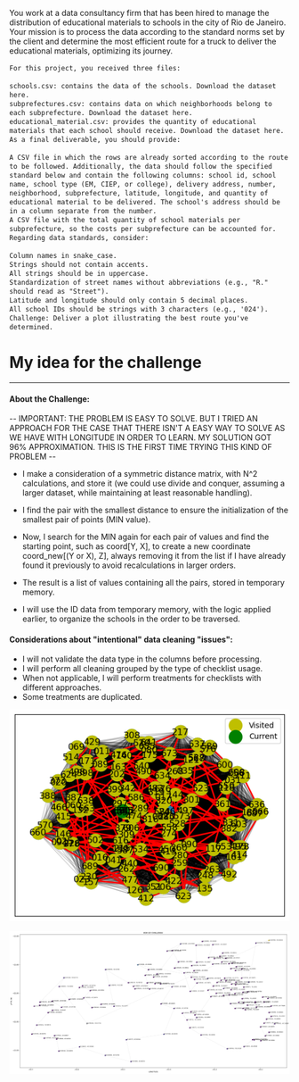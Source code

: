    You work at a data consultancy firm that has been hired to manage the distribution of educational materials to schools in the city of Rio de Janeiro. Your mission is to process the data according to the standard norms set by the client and determine the most efficient route for a truck to deliver the educational materials, optimizing its journey.

    For this project, you received three files:

    schools.csv: contains the data of the schools. Download the dataset here.
    subprefectures.csv: contains data on which neighborhoods belong to each subprefecture. Download the dataset here.
    educational_material.csv: provides the quantity of educational materials that each school should receive. Download the dataset here.
    As a final deliverable, you should provide:

    A CSV file in which the rows are already sorted according to the route to be followed. Additionally, the data should follow the specified standard below and contain the following columns: school id, school name, school type (EM, CIEP, or college), delivery address, number, neighborhood, subprefecture, latitude, longitude, and quantity of educational material to be delivered. The school's address should be in a column separate from the number.
    A CSV file with the total quantity of school materials per subprefecture, so the costs per subprefecture can be accounted for.
    Regarding data standards, consider:

    Column names in snake_case.
    Strings should not contain accents.
    All strings should be in uppercase.
    Standardization of street names without abbreviations (e.g., "R." should read as "Street").
    Latitude and longitude should only contain 5 decimal places.
    All school IDs should be strings with 3 characters (e.g., '024').
    Challenge: Deliver a plot illustrating the best route you've determined.

# My idea for the challenge

----
#### About the Challenge:

-- IMPORTANT: THE PROBLEM IS EASY TO SOLVE. BUT I TRIED AN APPROACH FOR THE CASE THAT THERE ISN'T A EASY WAY TO SOLVE AS WE HAVE WITH LONGITUDE IN ORDER TO LEARN. MY SOLUTION GOT 96% APPROXIMATION. THIS IS THE FIRST TIME TRYING THIS KIND OF PROBLEM -- 

- I make a consideration of a symmetric distance matrix, with N^2 calculations, and store it (we could use divide and conquer, assuming a larger dataset, while maintaining at least reasonable handling).

- I find the pair with the smallest distance to ensure the initialization of the smallest pair of points (MIN value).

- Now, I search for the MIN again for each pair of values and find the starting point, such as coord[Y, X], to create a new coordinate coord_new[(Y or X), Z], always removing it from the list if I have already found it previously to avoid recalculations in larger orders.

- The result is a list of values containing all the pairs, stored in temporary memory.

- I will use the ID data from temporary memory, with the logic applied earlier, to organize the schools in the order to be traversed.

#### Considerations about "intentional" data cleaning "issues":

- I will not validate the data type in the columns before processing.
- I will perform all cleaning grouped by the type of checklist usage.
- When not applicable, I will perform treatments for checklists with different approaches.
- Some treatments are duplicated.


![Alt text](image.png)

![Alt text](image-1.png)